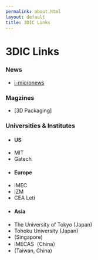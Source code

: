 ```yaml
---
permalink: about.html
layout: default
title: 3DIC Links
---
```

# 3DIC Links

### News

- [i-micronews](http://www.i-micronews.com/3DICNews.asp)

### Magzines
- [3D Packaging]

### Universities & Institutes
- #### US
- MIT
- Gatech
- #### Europe
- IMEC
- IZM
- CEA Leti
- #### Asia
- The University of Tokyo (Japan)
- Tohoku University (Japan)
- (Singapore)
- IMECAS（China）
- (Taiwan, China)